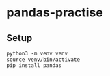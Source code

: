 # pandas-practise

## Setup

```
python3 -m venv venv
source venv/bin/activate
pip install pandas
```
